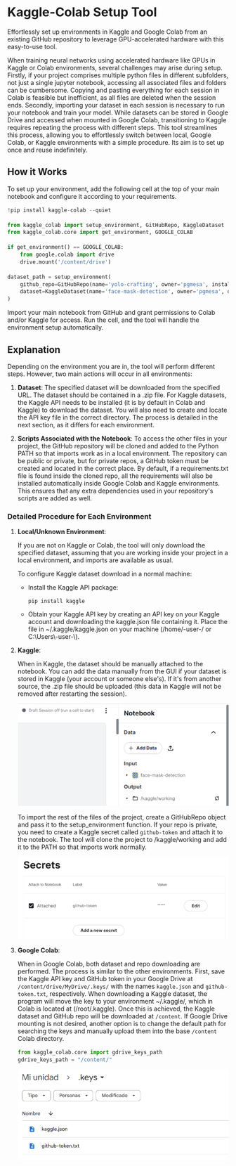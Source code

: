 # Kaggle-Colab Setup Tool

Effortlessly set up environments in Kaggle and Google Colab from an existing GitHub repository to leverage GPU-accelerated hardware with this easy-to-use tool.

When training neural networks using accelerated hardware like GPUs in Kaggle or Colab environments, several challenges may arise during setup. Firstly, if your project comprises multiple python files in different subfolders, not just a single jupyter notebook, accessing all associated files and folders can be cumbersome. Copying and pasting everything for each session in Colab is feasible but inefficient, as all files are deleted when the session ends. Secondly, importing your dataset in each session is necessary to run your notebook and train your model. While datasets can be stored in Google Drive and accessed when mounted in Google Colab, transitioning to Kaggle requires repeating the process with different steps. This tool streamlines this process, allowing you to effortlessly switch between local, Google Colab, or Kaggle environments with a simple procedure. Its aim is to set up once and reuse indefinitely.

## How it Works

To set up your environment, add the following cell at the top of your main notebook and configure it according to your requirements.

```python
!pip install kaggle-colab --quiet

from kaggle_colab import setup_environment, GitHubRepo, KaggleDataset
from kaggle_colab.core import get_environment, GOOGLE_COLAB

if get_environment() == GOOGLE_COLAB:
    from google.colab import drive
    drive.mount('/content/drive')

dataset_path = setup_environment(
    github_repo=GitHubRepo(name='yolo-crafting', owner='pgmesa', install_requirements=True),
    dataset=KaggleDataset(name='face-mask-detection', owner='pgmesa', dest='.')
)
```

Import your main notebook from GitHub and grant permissions to Colab and/or Kaggle for access. Run the cell, and the tool will handle the environment setup automatically.

## Explanation

Depending on the environment you are in, the tool will perform different steps. However, two main actions will occur in all environments:

1. **Dataset**: The specified dataset will be downloaded from the specified URL. The dataset should be contained in a .zip file. For Kaggle datasets, the Kaggle API needs to be installed (it is by default in Colab and Kaggle) to download the dataset. You will also need to create and locate the API key file in the correct directory. The process is detailed in the next section, as it differs for each environment.

2. **Scripts Associated with the Notebook**: To access the other files in your project, the GitHub repository will be cloned and added to the Python PATH so that imports work as in a local environment. The repository can be public or private, but for private repos, a GitHub token must be created and located in the correct place. By default, if a requirements.txt file is found inside the cloned repo, all the requirements will also be installed automatically inside Google Colab and Kaggle environments. This ensures that any extra dependencies used in your repository's scripts are added as well.

### Detailed Procedure for Each Environment

1. **Local/Unknown Environment**:

    If you are not on Kaggle or Colab, the tool will only download the specified dataset, assuming that you are working inside your project in a local environment, and imports are available as usual.

    To configure Kaggle dataset download in a normal machine:

    - Install the Kaggle API package:
        ```
        pip install kaggle
        ```

    - Obtain your Kaggle API key by creating an API key on your Kaggle account and downloading the kaggle.json file containing it. Place the file in ~/.kaggle/kaggle.json on your machine (/home/-user-/ or C:\\Users\\-user-\\).

2. **Kaggle**:

    When in Kaggle, the dataset should be manually attached to the notebook. You can add the data manually from the GUI if your dataset is stored in Kaggle (your account or someone else's). If it's from another source, the .zip file should be uploaded (this data in Kaggle will not be removed after restarting the session).

    ![Kaggle Data](/.github/kaggle_data.png)

    To import the rest of the files of the project, create a GitHubRepo object and pass it to the setup_environment function. If your repo is private, you need to create a Kaggle secret called `github-token` and attach it to the notebook. The tool will clone the project to /kaggle/working and add it to the PATH so that imports work normally.

    ![Kaggle Secrets](/.github/kaggle_secrets.png)

3. **Google Colab**:

    When in Google Colab, both dataset and repo downloading are performed. The process is similar to the other environments. First, save the Kaggle API key and GitHub token in your Google Drive at `/content/drive/MyDrive/.keys/` with the names `kaggle.json` and `github-token.txt`, respectively. When downloading a Kaggle dataset, the program will move the key to your environment ~/.kaggle/, which in Colab is located at (/root/.kaggle). Once this is achieved, the Kaggle dataset and GitHub repo will be downloaded at `/content`. If Google Drive mounting is not desired, another option is to change the default path for searching the keys and manually upload them into the base `/content` Colab directory.

    ```python
    from kaggle_colab.core import gdrive_keys_path
    gdrive_keys_path = "/content/"
    ```

    ![Colab Keys](/.github/colab_keys.png)
